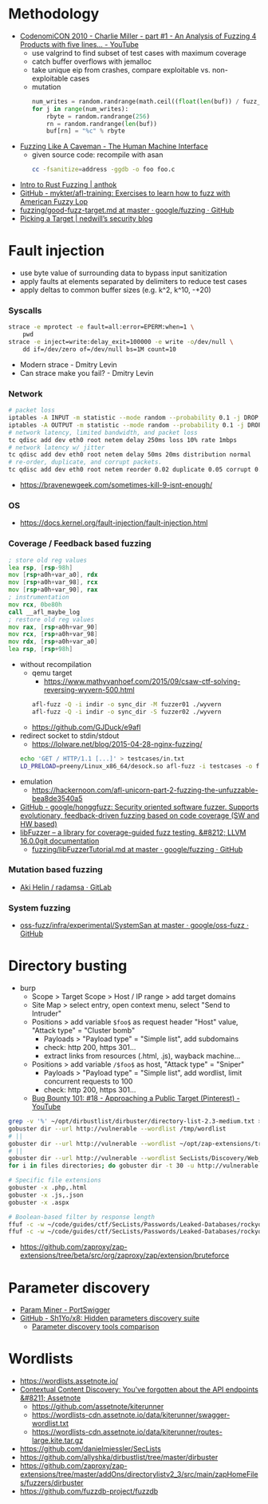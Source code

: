 # Methodology

- [CodenomiCON 2010 \- Charlie Miller \- part \#1 \- An Analysis of Fuzzing 4 Products with five lines\.\.\. \- YouTube](https://www.youtube.com/watch?v=Xnwodi2CBws)
    - use valgrind to find subset of test cases with maximum coverage
    - catch buffer overflows with jemalloc
    - take unique eip from crashes, compare exploitable vs. non-exploitable cases
    - mutation
        ```python
        num_writes = random.randrange(math.ceil((float(len(buf)) / fuzz_factor))) + 1
        for j in range(num_writes):
            rbyte = random.randrange(256)
            rn = random.randrange(len(buf))
            buf[rn] = "%c" % rbyte
        ```
- [Fuzzing Like A Caveman \- The Human Machine Interface](https://h0mbre.github.io/Fuzzing-Like-A-Caveman/)
    - given source code: recompile with asan
        ```bash
        cc -fsanitize=address -ggdb -o foo foo.c
        ```
- [Intro to Rust Fuzzing \| anthok](https://www.anthok.com/posts/intro-to-rust-fuzzing/)
- [GitHub \- mykter/afl\-training: Exercises to learn how to fuzz with American Fuzzy Lop](https://github.com/mykter/afl-training)
- [fuzzing/good\-fuzz\-target\.md at master · google/fuzzing · GitHub](https://github.com/google/fuzzing/blob/master/docs/good-fuzz-target.md)
- [Picking a Target \| nedwill’s security blog](https://nedwill.github.io/blog/jekyll/update/2019/04/08/picking-a-target.html)

# Fault injection

- use byte value of surrounding data to bypass input sanitization
- apply faults at elements separated by delimiters to reduce test cases
- apply deltas to common buffer sizes (e.g. k^2, k^10, -+20)

### Syscalls

```bash
strace -e mprotect -e fault=all:error=EPERM:when=1 \
    pwd
strace -e inject=write:delay_exit=100000 -e write -o/dev/null \
    dd if=/dev/zero of=/dev/null bs=1M count=10
```

- Modern strace - Dmitry Levin
- Can strace make you fail? - Dmitry Levin

### Network

```bash
# packet loss
iptables -A INPUT -m statistic --mode random --probability 0.1 -j DROP
iptables -A OUTPUT -m statistic --mode random --probability 0.1 -j DROP
# network latency, limited bandwidth, and packet loss
tc qdisc add dev eth0 root netem delay 250ms loss 10% rate 1mbps
# network latency w/ jitter
tc qdisc add dev eth0 root netem delay 50ms 20ms distribution normal
# re-order, duplicate, and corrupt packets.
tc qdisc add dev eth0 root netem reorder 0.02 duplicate 0.05 corrupt 0.01
```

- https://bravenewgeek.com/sometimes-kill-9-isnt-enough/

### OS

- https://docs.kernel.org/fault-injection/fault-injection.html

### Coverage / Feedback based fuzzing

```fasm
; store old reg values
lea rsp, [rsp-98h]
mov [rsp+a0h+var_a0], rdx
mov [rsp+a0h+var_98], rcx
mov [rsp+a0h+var_90], rax
; instrumentation
mov rcx, 0be80h
call __afl_maybe_log
; restore old reg values
mov rax, [rsp+a0h+var_90]
mov rcx, [rsp+a0h+var_98]
mov rdx, [rsp+a0h+var_a0]
lea rsp, [rsp+98h]
```

- without recompilation
    - qemu target
        - https://www.mathyvanhoef.com/2015/09/csaw-ctf-solving-reversing-wyvern-500.html
        ```bash
        afl-fuzz -Q -i indir -o sync_dir -M fuzzer01 ./wyvern
        afl-fuzz -Q -i indir -o sync_dir -S fuzzer02 ./wyvern
        ```
    - https://github.com/GJDuck/e9afl
- redirect socket to stdin/stdout
    - https://lolware.net/blog/2015-04-28-nginx-fuzzing/
    ```bash
    echo 'GET / HTTP/1.1 [...]' > testcases/in.txt
    LD_PRELOAD=preeny/Linux_x86_64/desock.so afl-fuzz -i testcases -o findings ./nginx
    ```
- emulation
    - https://hackernoon.com/afl-unicorn-part-2-fuzzing-the-unfuzzable-bea8de3540a5
- [GitHub \- google/honggfuzz: Security oriented software fuzzer\. Supports evolutionary, feedback\-driven fuzzing based on code coverage \(SW and HW based\)](https://github.com/google/honggfuzz)
- [libFuzzer – a library for coverage\-guided fuzz testing\. &\#8212; LLVM 16\.0\.0git documentation](https://llvm.org/docs/LibFuzzer.html)
    - [fuzzing/libFuzzerTutorial\.md at master · google/fuzzing · GitHub](https://github.com/google/fuzzing/blob/master/tutorial/libFuzzerTutorial.md)

### Mutation based fuzzing

- [Aki Helin / radamsa · GitLab](https://gitlab.com/akihe/radamsa)

### System fuzzing

- [oss\-fuzz/infra/experimental/SystemSan at master · google/oss\-fuzz · GitHub](https://github.com/google/oss-fuzz/tree/master/infra/experimental/SystemSan)

# Directory busting

- burp
    - Scope > Target Scope > Host / IP range > add target domains
    - Site Map > select entry, open context menu, select "Send to Intruder"
    - Positions > add variable `$foo$` as request header "Host" value, "Attack type" = "Cluster bomb"
        - Payloads > "Payload type" = "Simple list", add subdomains
        - check: http 200, https 301...
        - extract links from resources (.html, .js), wayback machine...
    - Positions > add variable `/$foo$` as host, "Attack type" = "Sniper"
        - Payloads > "Payload type" = "Simple list", add wordlist, limit concurrent requests to 100
        - check: http 200, https 301...
    - [Bug Bounty 101: \#18 \- Approaching a Public Target \(Pinterest\) \- YouTube](https://www.youtube.com/watch?v=LeQ8RIK6OpE)

```bash
grep -v '%' ~/opt/dirbustlist/dirbuster/directory-list-2.3-medium.txt > /tmp/wordlist
gobuster dir --url http://vulnerable --wordlist /tmp/wordlist
# ||
gobuster dir --url http://vulnerable --wordlist ~/opt/zap-extensions/tree/master/addOns/directorylistv2_3/src/main/zapHomeFiles/fuzzers/dirbuster/directory-list-2.3-medium.txt
# ||
gobuster dir --url http://vulnerable --wordlist SecLists/Discovery/Web_Content/raft-large-files.txt
for i in files directories; do gobuster dir -t 30 -u http://vulnerable -w SecLists/Discovery/Web_Content/raft-medium-$i.txt; done

# Specific file extensions
gobuster -x .php,.html
gobuster -x .js,.json
gobuster -x .aspx

# Boolean-based filter by response length
ffuf -c -w ~/code/guides/ctf/SecLists/Passwords/Leaked-Databases/rockyou-75.txt -u 'https://foo?FUZZ' -fs 123
ffuf -c -w ~/code/guides/ctf/SecLists/Passwords/Leaked-Databases/rockyou-75.txt -u 'https://foo?bar=FUZZ' -fs 234
```

- https://github.com/zaproxy/zap-extensions/tree/beta/src/org/zaproxy/zap/extension/bruteforce

# Parameter discovery

- [Param Miner \- PortSwigger](https://portswigger.net/bappstore/17d2949a985c4b7ca092728dba871943)
- [GitHub \- Sh1Yo/x8: Hidden parameters discovery suite](https://github.com/sh1yo/x8)
    - [Parameter discovery tools comparison](https://4rt.one/blog/1.html)

# Wordlists

- https://wordlists.assetnote.io/
- [Contextual Content Discovery: You've forgotten about the API endpoints &\#8211; Assetnote](https://blog.assetnote.io/2021/04/05/contextual-content-discovery/)
    - https://github.com/assetnote/kiterunner
    - https://wordlists-cdn.assetnote.io/data/kiterunner/swagger-wordlist.txt
    - https://wordlists-cdn.assetnote.io/data/kiterunner/routes-large.kite.tar.gz
- https://github.com/danielmiessler/SecLists
- https://github.com/allyshka/dirbustlist/tree/master/dirbuster
- https://github.com/zaproxy/zap-extensions/tree/master/addOns/directorylistv2_3/src/main/zapHomeFiles/fuzzers/dirbuster
- https://github.com/fuzzdb-project/fuzzdb
